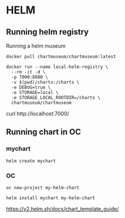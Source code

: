 # HELM


## Running helm registry

Running a helm museum

```
docker pull chartmuseum/chartmuseum:latest
```

```
docker run --name local-helm-registry \
  --rm -it -d \
  -p 7000:8080 \
  -v $(pwd)/charts:/charts \
  -e DEBUG=true \
  -e STORAGE=local \
  -e STORAGE_LOCAL_ROOTDIR=/charts \
  chartmuseum/chartmuseum
```

curl http://localhost:7000/


## Running chart in OC

### mychart

```
helm create mychart
```


### OC

```
oc new-project my-helm-chart
```

```
helm install mychart my-helm-chart
```

https://v2.helm.sh/docs/chart_template_guide/

